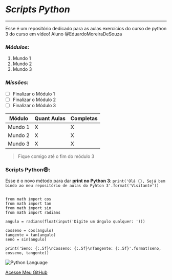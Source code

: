 # __*Scripts Python*__

---

Esse é um repositório dedicado para as aulas exercícios do curso de python 3 do curso em vídeo! Aluno @EduardoMoreiraDeSouza

### __*Módulos:*__

1. Mundo 1
2. Mundo 2
3. Mundo 3

### __*Missões:*__

- [ ] Finalizar o Módulo 1
- [ ] Finalizar o Módulo 2
- [ ] Finalizar o Módulo 3

Módulo | Quant Aulas | Completas
---|---|---
Mundo 1 | X | X
Mundo 2 | X | X
Mundo 3 | X | X

> Fique comigo até o fim do módulo 3

### Scripts Python:smile::

Esse é o novo método para dar **print no Python 3**: `print('Olá {}, Sejá bem bindo ao meu repositório de aulas do Pyhton 3'.format('Visitante'))`

```

from math import cos
from math import tan
from math import sin
from math import radians

angulo = radians(float(input('Digite um ângulo qualquer: ')))

cosseno = cos(angulo)
tangente = tan(angulo)
seno = sin(angulo)

print('Seno: {:.5f}\nCosseno: {:.5f}\nTangente: {:.5f}'.format(seno, cosseno, tangente))
```

![Python Language](https://upload.wikimedia.org/wikipedia/commons/0/0a/Python.svg)

[Acesse Meu GitHub](https://github.com/EduardoMoreiraDeSouza)